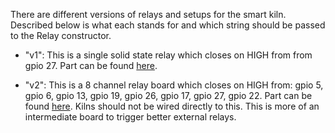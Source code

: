There are different versions of relays and setups for the smart kiln. Described below is what each stands for and which string should be passed to the Relay constructor.

- "v1": This is a single solid state relay which closes on HIGH from from gpio 27. Part can be found <a href="https://www.amazon.com/gp/product/B0753XW76H/ref=oh_aui_detailpage_o00_s01?ie=UTF8&psc=1">here</a>.

- "v2": This is a 8 channel relay board which closes on HIGH from:
gpio 5,
gpio 6,
gpio 13,
gpio 19,
gpio 26,
gpio 17,
gpio 27,
gpio 22.
Part can be found <a href="https://www.amazon.com/gp/product/B00KTELP3I/ref=oh_aui_search_asin_title?ie=UTF8&psc=1">here</a>.
Kilns should not be wired directly to this. This is more of an intermediate board to trigger better external relays.